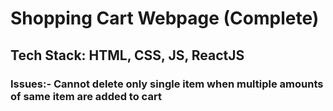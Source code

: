 # Shopping Cart Webpage (Complete)
## Tech Stack: HTML, CSS, JS, ReactJS
### Issues:- Cannot delete only single item when multiple amounts of same item are added to cart
